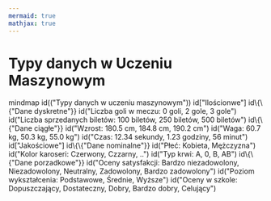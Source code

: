 ```yaml
---
mermaid: true
mathjax: true
---
```


# Typy danych w Uczeniu Maszynowym

<div class="mermaid">
mindmap
    id(("Typy danych w uczeniu maszynowym"))
        id["Ilościonwe"]
            id\{\{"Dane dyskretne"}}
                id("Liczba goli w meczu: 0 goli, 2 gole, 3 gole")
                id("Liczba sprzedanych biletów: 100 biletów, 250 biletów, 500 biletów")
            id\{\{"Dane ciągłe"}}
                id("Wzrost: 180.5 cm, 184.8 cm, 190.2 cm")
                id("Waga: 60.7 kg, 50.3 kg, 55.0 kg")
                id("Czas: 12.34 sekundy, 1.23 godziny, 56 minut")
        id["Jakościowe"]
            id\{\{"Dane nominalne"}}
                id("Płeć: Kobieta, Mężczyzna")
                id("Kolor karoseri: Czerwony, Czzarny, ..")
                id("Typ krwi: A, 0, B, AB")
            id\{\{"Dane porzadkowe"}}
                id("Oceny satysfakcji: Bardzo niezadowolony, Niezadowolony, Neutralny, Zadowolony, Bardzo zadowolony")
                id("Poziom wykształcenia: Podstawowe, Średnie, Wyższe")
                id("Oceny w szkole: Dopuszczający, Dostateczny, Dobry, Bardzo dobry, Celujący")
</div>